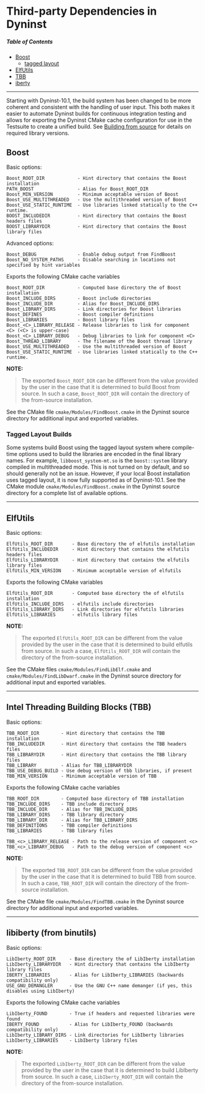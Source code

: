 # Third-party Dependencies in Dyninst

##### Table of Contents
* [Boost](#boost)
    * [tagged layout](#boost_tagged_layout)
* [ElfUtils](#elfutils)
* [TBB](#tbb)
* [iberty](#iberty)
***

Starting with Dyninst-10.1, the build system has been changed to be more coherent and consistent with the handling of user input. This both makes it easier to automate Dyninst builds for continuous integration testing and allows for exporting the Dyninst CMake cache configuration for use in the Testsuite to create a unified build. See [Building from source](https://github.com/dyninst/dyninst/wiki/Configuring-Dyninst/_edit#build-from-source-long) for details on required library versions.

<a name="boost"/>

## Boost

Basic options:

	Boost_ROOT_DIR            - Hint directory that contains the Boost installation
	PATH_BOOST                - Alias for Boost_ROOT_DIR
	Boost_MIN_VERSION         - Minimum acceptable version of Boost
	Boost_USE_MULTITHREADED   - Use the multithreaded version of Boost
	Boost_USE_STATIC_RUNTIME  - Use libraries linked statically to the C++ runtime.
	BOOST_INCLUDEDIR          - Hint directory that contains the Boost headers files
	BOOST_LIBRARYDIR          - Hint directory that contains the Boost library files

Advanced options:

	Boost_DEBUG               - Enable debug output from FindBoost
	Boost_NO_SYSTEM_PATHS     - Disable searching in locations not specified by hint variables 

Exports the following CMake cache variables

	Boost_ROOT_DIR            - Computed base directory the of Boost installation
	Boost_INCLUDE_DIRS        - Boost include directories
	Boost_INCLUDE_DIR         - Alias for Boost_INCLUDE_DIRS
	Boost_LIBRARY_DIRS        - Link directories for Boost libraries
	Boost_DEFINES             - Boost compiler definitions
	Boost_LIBRARIES           - Boost library files
	Boost_<C>_LIBRARY_RELEASE - Release libraries to link for component <C> (<C> is upper-case)
	Boost_<C>_LIBRARY_DEBUG   - Debug libraries to link for component <C>
	Boost_THREAD_LIBRARY      - The filename of the Boost thread library
	Boost_USE_MULTITHREADED   - Use the multithreaded version of Boost
	Boost_USE_STATIC_RUNTIME  - Use libraries linked statically to the C++ runtime.

**NOTE:**
>The exported ```Boost_ROOT_DIR``` can be different from the value provided by the user in the case that
it is determined to build Boost from source. In such a case, ```Boost_ROOT_DIR``` will contain the
directory of the from-source installation.

See the CMake file ```cmake/Modules/FindBoost.cmake``` in the Dyninst source directory for additional input and exported variables.

<a name="boost_tagged_layout"/>

### Tagged Layout Builds

Some systems build Boost using the tagged layout system where compile-time options used to build the libraries are encoded in the final library names. For example, ```libboost_system-mt.so``` is the ```boost::system``` library compiled in multithreaded mode. This is not turned on by default, and so should generally not be an issue. However, if your local Boost installation uses tagged layout, it is now fully supported as of Dyninst-10.1. See the CMake module ```cmake/Modules/FindBoost.cmake``` in the Dyninst source directory for a complete list of available options.

***

<a name="elfutils"/>

## ElfUtils

Basic options:

	ElfUtils_ROOT_DIR       - Base directory the of elfutils installation
	ElfUtils_INCLUDEDIR     - Hint directory that contains the elfutils headers files
	ElfUtils_LIBRARYDIR     - Hint directory that contains the elfutils library files
	ElfUtils_MIN_VERSION    - Minimum acceptable version of elfutils

Exports the following CMake variables

	ElfUtils_ROOT_DIR       - Computed base directory the of elfutils installation
	ElfUtils_INCLUDE_DIRS   - elfutils include directories
	ElfUtils_LIBRARY_DIRS   - Link directories for elfutils libraries
	ElfUtils_LIBRARIES      - elfutils library files

**NOTE:**
>The exported ```ElfUtils_ROOT_DIR``` can be different from the value provided by the user
in the case that it is determined to build elfutils from source. In such a case,
```ElfUtils_ROOT_DIR``` will contain the directory of the from-source installation.

See the CMake files ```cmake/Modules/FindLibElf.cmake``` and ```cmake/Modules/FindLibDwarf.cmake``` in the Dyninst source directory for additional input and exported variables.

***

<a name="tbb"/>

## Intel Threading Building Blocks (TBB)

Basic options:

	TBB_ROOT_DIR        - Hint directory that contains the TBB installation
	TBB_INCLUDEDIR      - Hint directory that contains the TBB headers files
	TBB_LIBRARYDIR      - Hint directory that contains the TBB library files
	TBB_LIBRARY         - Alias for TBB_LIBRARYDIR
	TBB_USE_DEBUG_BUILD - Use debug version of tbb libraries, if present
	TBB_MIN_VERSION     - Minimum acceptable version of TBB

Exports the following CMake cache variables

	TBB_ROOT_DIR        - Computed base directory of TBB installation
	TBB_INCLUDE_DIRS    - TBB include directory
	TBB_INCLUDE_DIR     - Alias for TBB_INCLUDE_DIRS
	TBB_LIBRARY_DIRS    - TBB library directory
	TBB_LIBRARY_DIR     - Alias for TBB_LIBRARY_DIRS
	TBB_DEFINITIONS     - TBB compiler definitions
	TBB_LIBRARIES       - TBB library files
	
	TBB_<c>_LIBRARY_RELEASE - Path to the release version of component <c>
	TBB_<c>_LIBRARY_DEBUG   - Path to the debug version of component <c>

**NOTE:**
>The exported ```TBB_ROOT_DIR``` can be different from the value provided by the user
in the case that it is determined to build TBB from source. In such a case,
```TBB_ROOT_DIR``` will contain the directory of the from-source installation.

See the CMake file ```cmake/Modules/FindTBB.cmake``` in the Dyninst source directory for additional input and exported variables.

***

<a name="iberty"/>

## libiberty (from binutils)

Basic options:

	LibIberty_ROOT_DIR     - Base directory the of LibIberty installation
	LibIberty_LIBRARYDIR   - Hint directory that contains the LibIberty library files
	IBERTY_LIBRARIES       - Alias for LibIberty_LIBRARIES (backwards compatibility only)
	USE_GNU_DEMANGLER      - Use the GNU C++ name demanger (if yes, this disables using LibIberty)

Exports the following CMake cache variables

	LibIberty_FOUND        - True if headers and requested libraries were found
	IBERTY_FOUND           - Alias for LibIberty_FOUND (backwards compatibility only)
	LibIberty_LIBRARY_DIRS - Link directories for LibIberty libraries
	LibIberty_LIBRARIES    - LibIberty library files

**NOTE:**
>The exported ```LibIberty_ROOT_DIR``` can be different from the value provided by the user
in the case that it is determined to build LibIberty from source. In such a case,
```LibIberty_ROOT_DIR``` will contain the directory of the from-source installation.
